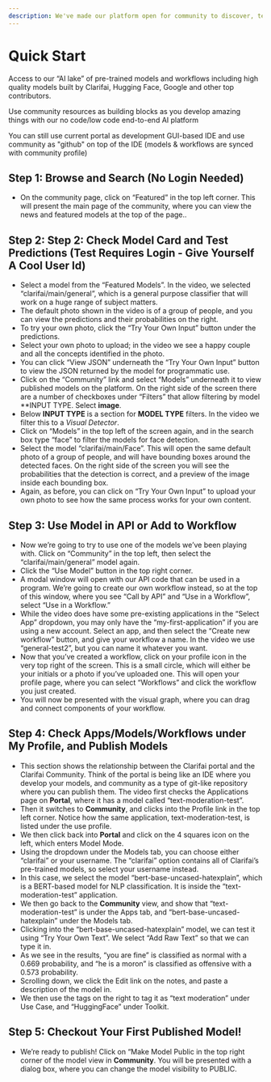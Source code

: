```yaml
---
description: We've made our platform open for community to discover, test, use and share models and workflow (apps and datasets are coming soon) with Clarifai community
---
```


# Quick Start

Access to our “AI lake” of pre-trained models and workflows including high quality models built by Clarifai, Hugging Face, Google and other top contributors.  

Use community resources as building blocks as you develop amazing things with our no code/low code end-to-end AI platform

You can still use current portal as development GUI-based IDE and use community as "github" on top of the IDE (models & workflows are synced with community profile)


## Step 1: Browse and Search (No Login Needed)

* On the community page, click on “Featured” in the top left corner. This will present the main page of the community, where you can view the news and featured models at the top of the page..


## Step 2: Step 2: Check Model Card and Test Predictions (Test Requires Login - Give Yourself A Cool User Id)

* Select a model from the “Featured Models”. In the video, we selected “clarifai/main/general”, which is a general purpose classifier that will work on a huge range of subject matters.  
* The default photo shown in the video is of a group of people, and you can view the predictions and their probabilities on the right.
* To try your own photo, click the “Try Your Own Input” button under the predictions.
* Select your own photo to upload; in the video we see a happy couple and all the concepts identified in the photo.
* You can click “View JSON” underneath the “Try Your Own Input”  button to view the JSON returned by the model for programmatic use.
* Click on the “Community” link and select “Models” underneath it to view published models on the platform. On the right side of the screen there are a number of checkboxes under “Filters” that allow filtering by model **INPUT TYPE. Select **image**.
* Below **INPUT TYPE** is a section for **MODEL TYPE** filters. In the video we filter this to a *Visual Detector*.
* Click on “Models” in the top left of the screen again, and in the search box type “face” to filter the models for face detection.
* Select the model “clarifai/main/Face”. This will open the same default photo of a group of people, and will have bounding boxes around the detected faces. On the right side of the screen you will see the probabilities that the detection is correct, and a preview of the image inside each bounding box.
* Again, as before, you can click on “Try Your Own Input” to upload your own photo to see how the same process works for your own content. 


## Step 3: Use Model in API or Add to Workflow

* Now we’re going to try to use one of the models we’ve been playing with. Click on “Community” in the top left, then select the “clarifai/main/general” model again. 
* Click the “Use Model” button in the top right corner. 
* A modal window will open with our API code that can be used in a program. We’re going to create our own workflow instead, so at the top of this window, where you see “Call by API” and “Use in a Workflow”, select “Use in a Workflow.”
* While the video does have some pre-existing applications in the “Select App” dropdown, you may only have the “my-first-application” if you are using a new account. Select an app, and then select the “Create new workflow” button, and give your workflow a name. In the video we use “general-test2”, but you can name it whatever you want.
* Now that you’ve created a workflow, click on your profile icon in the very top right of the screen. This is a small circle, which will either be your initials or a photo if you’ve uploaded one. This will open your profile page, where you can select “Workflows” and click the workflow you just created.
* You will now be presented with the visual graph, where you can drag and connect components of your workflow.


## Step 4: Check Apps/Models/Workflows under My Profile, and Publish Models

* This section shows the relationship between the Clarifai portal and the Clarifai Community.  Think of the portal is being like an IDE where you develop your models, and community as a type of git-like repository where you can publish them.
The video first checks the Applications page on **Portal**, where it has a model called “text-moderation-test”.
* Then it switches to **Community**, and clicks into the Profile link in the top left corner. Notice how the same application, text-moderation-test, is listed under the use profile.
* We then click back into **Portal** and click on the 4 squares icon on the left, which enters Model Mode.
* Using the dropdown under the Models tab, you can choose either “clarifai” or your username. The “clarifai” option contains all of Clarifai’s pre-trained models, so select your username instead.
* In this case, we select the model “bert-base-uncased-hatexplain”, which is a BERT-based model for NLP classification. It is inside the “text-moderation-test” application.
* We then go back to the **Community** view, and show that “text-moderation-test” is under the Apps tab, and “bert-base-uncased-hatexplain” under the Models tab.
* Clicking into the “bert-base-uncased-hatexplain” model, we can test it using “Try Your Own Text”. We select “Add Raw Text” so that we can type it in.
* As we see in the results, “you are fine” is classified as normal with a 0.669 probability, and “he is a moron” is classified as offensive with a 0.573 probability.
* Scrolling down, we click the Edit link on the notes, and paste a description of the model in.
* We then use the tags on the right to tag it as “text moderation” under Use Case, and “HuggingFace” under Toolkit.


## Step 5: Checkout Your First Published Model!

* We’re ready to publish! Click on “Make Model Public in the top right corner of the model view in **Community**. You will be presented with a dialog box, where you can change the model visibility to PUBLIC.
